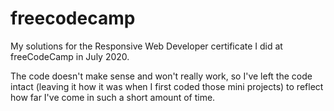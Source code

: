 # freecodecamp

My solutions for the Responsive Web Developer certificate I did at freeCodeCamp in July 2020.

The code doesn't make sense and won't really work, so I've left the code intact (leaving it how it was when I first coded those mini projects) to reflect how far I've come in such a short amount of time.
